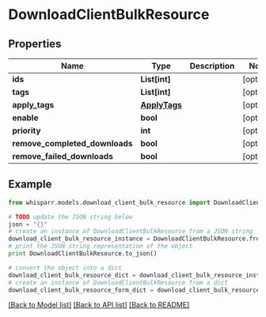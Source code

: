 # DownloadClientBulkResource


## Properties

Name | Type | Description | Notes
------------ | ------------- | ------------- | -------------
**ids** | **List[int]** |  | [optional] 
**tags** | **List[int]** |  | [optional] 
**apply_tags** | [**ApplyTags**](ApplyTags.md) |  | [optional] 
**enable** | **bool** |  | [optional] 
**priority** | **int** |  | [optional] 
**remove_completed_downloads** | **bool** |  | [optional] 
**remove_failed_downloads** | **bool** |  | [optional] 

## Example

```python
from whisparr.models.download_client_bulk_resource import DownloadClientBulkResource

# TODO update the JSON string below
json = "{}"
# create an instance of DownloadClientBulkResource from a JSON string
download_client_bulk_resource_instance = DownloadClientBulkResource.from_json(json)
# print the JSON string representation of the object
print DownloadClientBulkResource.to_json()

# convert the object into a dict
download_client_bulk_resource_dict = download_client_bulk_resource_instance.to_dict()
# create an instance of DownloadClientBulkResource from a dict
download_client_bulk_resource_form_dict = download_client_bulk_resource.from_dict(download_client_bulk_resource_dict)
```
[[Back to Model list]](../README.md#documentation-for-models) [[Back to API list]](../README.md#documentation-for-api-endpoints) [[Back to README]](../README.md)


